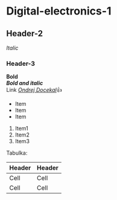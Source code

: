 # Digital-electronics-1
## Header-2
*Italic*
### Header-3
__Bold__\
*__Bold and italic__*\
Link [*Ondrej Docekal*](https://github.com/Docekal-Ondrej):+1:
- Item
- Item
- Item
1. Item1
2. Item2
3. Item3

Tabulka:

| Header | Header |
| ------------- | ------------- |
| Cell  | Cell  |
| Cell  | Cell  |
